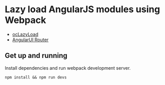 # Lazy load AngularJS modules using Webpack

* [ocLazyLoad](https://github.com/ocombe/ocLazyLoad)
* [AngularUI Router](https://github.com/angular-ui/ui-router)

## Get up and running

Install dependencies and run webpack development server.

```
npm install && npm run devs
```
